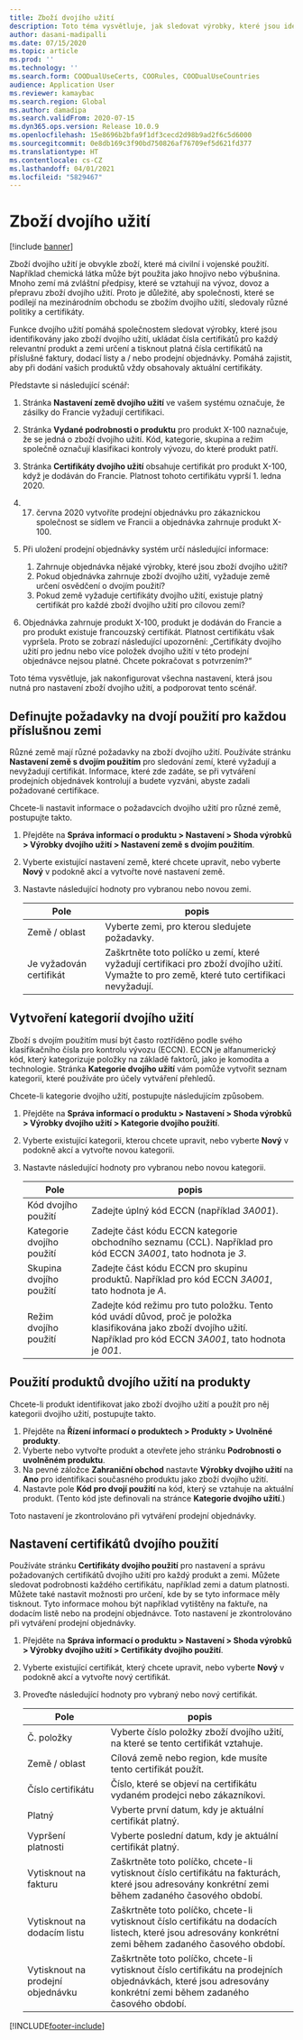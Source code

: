 ```yaml
---
title: Zboží dvojího užití
description: Toto téma vysvětluje, jak sledovat výrobky, které jsou identifikovány jako zboží dvojího užití, ukládat čísla certifikátů pro každý relevantní produkt a zemi určení a tisknout platná čísla certifikátů na příslušné faktury, dodací listy a / nebo prodejní objednávky.
author: dasani-madipalli
ms.date: 07/15/2020
ms.topic: article
ms.prod: ''
ms.technology: ''
ms.search.form: COODualUseCerts, COORules, COODualUseCountries
audience: Application User
ms.reviewer: kamaybac
ms.search.region: Global
ms.author: damadipa
ms.search.validFrom: 2020-07-15
ms.dyn365.ops.version: Release 10.0.9
ms.openlocfilehash: 15e8696b2bfa9f1df3cecd2d98b9ad2f6c5d6000
ms.sourcegitcommit: 0e8db169c3f90bd750826af76709ef5d621fd377
ms.translationtype: HT
ms.contentlocale: cs-CZ
ms.lasthandoff: 04/01/2021
ms.locfileid: "5829467"
---
```

# <a name="dual-use-goods"></a>Zboží dvojího užití

[!include [banner](../includes/banner.md)]

Zboží dvojího užití je obvykle zboží, které má civilní i vojenské použití. Například chemická látka může být použita jako hnojivo nebo výbušnina. Mnoho zemí má zvláštní předpisy, které se vztahují na vývoz, dovoz a přepravu zboží dvojího užití. Proto je důležité, aby společnosti, které se podílejí na mezinárodním obchodu se zbožím dvojího užití, sledovaly různé politiky a certifikáty.

Funkce dvojího užití pomáhá společnostem sledovat výrobky, které jsou identifikovány jako zboží dvojího užití, ukládat čísla certifikátů pro každý relevantní produkt a zemi určení a tisknout platná čísla certifikátů na příslušné faktury, dodací listy a / nebo prodejní objednávky. Pomáhá zajistit, aby při dodání vašich produktů vždy obsahovaly aktuální certifikáty.

Představte si následující scénář:

1. Stránka **Nastavení země dvojího užití** ve vašem systému označuje, že zásilky do Francie vyžadují certifikaci.
2. Stránka **Vydané podrobnosti o produktu** pro produkt X-100 naznačuje, že se jedná o zboží dvojího užití. Kód, kategorie, skupina a režim společně označují klasifikaci kontroly vývozu, do které produkt patří.
3. Stránka **Certifikáty dvojího užití** obsahuje certifikát pro produkt X-100, když je dodáván do Francie. Platnost tohoto certifikátu vyprší 1. ledna 2020.
4. 17. června 2020 vytvoříte prodejní objednávku pro zákaznickou společnost se sídlem ve Francii a objednávka zahrnuje produkt X-100.
5. Při uložení prodejní objednávky systém určí následující informace:

    1. Zahrnuje objednávka nějaké výrobky, které jsou zboží dvojího užití?
    2. Pokud objednávka zahrnuje zboží dvojího užití, vyžaduje země určení osvědčení o dvojím použití?
    3. Pokud země vyžaduje certifikáty dvojího užití, existuje platný certifikát pro každé zboží dvojího užití pro cílovou zemi?

6. Objednávka zahrnuje produkt X-100, produkt je dodáván do Francie a pro produkt existuje francouzský certifikát. Platnost certifikátu však vypršela. Proto se zobrazí následující upozornění: „Certifikáty dvojího užití pro jednu nebo více položek dvojího užití v této prodejní objednávce nejsou platné. Chcete pokračovat s potvrzením?“

Toto téma vysvětluje, jak nakonfigurovat všechna nastavení, která jsou nutná pro nastavení zboží dvojího užití, a podporovat tento scénář.

## <a name="define-dual-use-requirements-for-each-relevant-country"></a>Definujte požadavky na dvojí použití pro každou příslušnou zemi

Různé země mají různé požadavky na zboží dvojího užití. Používáte stránku **Nastavení země s dvojím použitím** pro sledování zemí, které vyžadují a nevyžadují certifikát. Informace, které zde zadáte, se při vytváření prodejních objednávek kontrolují a budete vyzváni, abyste zadali požadované certifikace.

Chcete-li nastavit informace o požadavcích dvojího užití pro různé země, postupujte takto.

1. Přejděte na **Správa informací o produktu \> Nastavení \> Shoda výrobků \> Výrobky dvojího užití \> Nastavení země s dvojím použitím**.
2. Vyberte existující nastavení země, které chcete upravit, nebo vyberte **Nový** v podokně akcí a vytvořte nové nastavení země.
3. Nastavte následující hodnoty pro vybranou nebo novou zemi.

    | Pole | popis |
    |---|---|
    | Země / oblast | Vyberte zemi, pro kterou sledujete požadavky. |
    | Je vyžadován certifikát | Zaškrtněte toto políčko u zemí, které vyžadují certifikaci pro zboží dvojího užití. Vymažte to pro země, které tuto certifikaci nevyžadují. |

## <a name="create-dual-use-categories"></a>Vytvoření kategorií dvojího užití

Zboží s dvojím použitím musí být často roztříděno podle svého klasifikačního čísla pro kontrolu vývozu (ECCN). ECCN je alfanumerický kód, který kategorizuje položky na základě faktorů, jako je komodita a technologie. Stránka **Kategorie dvojího užití** vám pomůže vytvořit seznam kategorií, které používáte pro účely vytváření přehledů.

Chcete-li kategorie dvojího užití, postupujte následujícím způsobem.

1. Přejděte na **Správa informací o produktu \> Nastavení \> Shoda výrobků \> Výrobky dvojího užití \> Kategorie dvojího použití**.
2. Vyberte existující kategorii, kterou chcete upravit, nebo vyberte **Nový** v podokně akcí a vytvořte novou kategorii.
3. Nastavte následující hodnoty pro vybranou nebo novou kategorii.

    | Pole | popis |
    |---|---|
    | Kód dvojího použití | Zadejte úplný kód ECCN (například *3A001*).|
    | Kategorie dvojího použití | Zadejte část kódu ECCN kategorie obchodního seznamu (CCL). Například pro kód ECCN *3A001*, tato hodnota je *3*. |
    | Skupina dvojího použití | Zadejte část kódu ECCN pro skupinu produktů. Například pro kód ECCN *3A001*, tato hodnota je *A*. |
    | Režim dvojího použití | Zadejte kód režimu pro tuto položku. Tento kód uvádí důvod, proč je položka klasifikována jako zboží dvojího užití. Například pro kód ECCN *3A001*, tato hodnota je *001*. |

## <a name="apply-dual-use-categories-to-products"></a>Použití produktů dvojího užití na produkty

Chcete-li produkt identifikovat jako zboží dvojího užití a použít pro něj kategorii dvojího užití, postupujte takto.

1. Přejděte na **Řízení informací o produktech \> Produkty \> Uvolněné produkty**.
1. Vyberte nebo vytvořte produkt a otevřete jeho stránku **Podrobnosti o uvolněném produktu**.
1. Na pevné záložce **Zahraniční obchod** nastavte **Výrobky dvojího užití** na **Ano** pro identifikaci současného produktu jako zboží dvojího užití.
1. Nastavte pole **Kód pro dvojí použití** na kód, který se vztahuje na aktuální produkt. (Tento kód jste definovali na stránce **Kategorie dvojího užití**.)

Toto nastavení je zkontrolováno při vytváření prodejní objednávky.

## <a name="set-up-dual-use-certificates"></a>Nastavení certifikátů dvojího použití

Používáte stránku **Certifikáty dvojího použití** pro nastavení a správu požadovaných certifikátů dvojího užití pro každý produkt a zemi. Můžete sledovat podrobnosti každého certifikátu, například zemi a datum platnosti. Můžete také nastavit možnosti pro určení, kde by se tyto informace měly tisknout. Tyto informace mohou být například vytištěny na faktuře, na dodacím listě nebo na prodejní objednávce. Toto nastavení je zkontrolováno při vytváření prodejní objednávky.

1. Přejděte na **Správa informací o produktu \> Nastavení \> Shoda výrobků \> Výrobky dvojího užití \> Certifikáty dvojího použití**.
2. Vyberte existující certifikát, který chcete upravit, nebo vyberte **Nový** v podokně akcí a vytvořte nový certifikát.
3. Proveďte následující hodnoty pro vybraný nebo nový certifikát.

    | Pole | popis |
    |---|---|
    | Č. položky | Vyberte číslo položky zboží dvojího užití, na které se tento certifikát vztahuje. |
    | Země / oblast | Cílová země nebo region, kde musíte tento certifikát použít. |
    | Číslo certifikátu | Číslo, které se objeví na certifikátu vydaném prodejci nebo zákazníkovi. |
    | Platný | Vyberte první datum, kdy je aktuální certifikát platný.|
    | Vypršení platnosti | Vyberte poslední datum, kdy je aktuální certifikát platný. |
    | Vytisknout na fakturu | Zaškrtněte toto políčko, chcete-li vytisknout číslo certifikátu na fakturách, které jsou adresovány konkrétní zemi během zadaného časového období. |
    | Vytisknout na dodacím listu | Zaškrtněte toto políčko, chcete-li vytisknout číslo certifikátu na dodacích listech, které jsou adresovány konkrétní zemi během zadaného časového období. |
    | Vytisknout na prodejní objednávku | Zaškrtněte toto políčko, chcete-li vytisknout číslo certifikátu na prodejních objednávkách, které jsou adresovány konkrétní zemi během zadaného časového období. |


[!INCLUDE[footer-include](../../includes/footer-banner.md)]